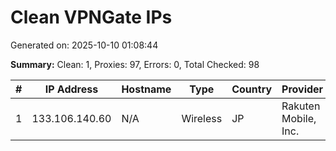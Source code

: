 # Clean VPNGate IPs
Generated on: 2025-10-10 01:08:44

**Summary:** Clean: 1, Proxies: 97, Errors: 0, Total Checked: 98

| # | IP Address | Hostname | Type | Country | Provider |
|---|------------|----------|------|---------|----------|
| 1 | 133.106.140.60 | N/A | Wireless | JP | Rakuten Mobile, Inc. |
